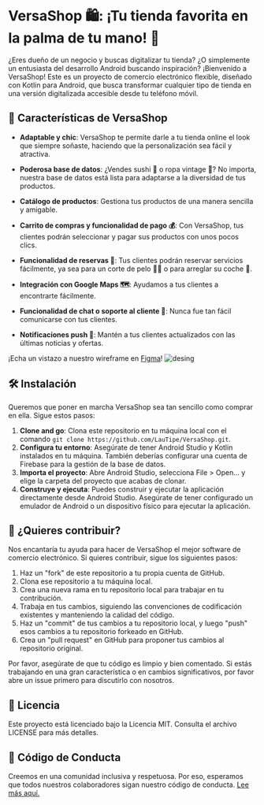 # VersaShop 🛍️: ¡Tu tienda favorita en la palma de tu mano! 📱

¿Eres dueño de un negocio y buscas digitalizar tu tienda? ¿O simplemente un entusiasta del desarrollo Android buscando inspiración? ¡Bienvenido a VersaShop! Este es un proyecto de comercio electrónico flexible, diseñado con Kotlin para Android, que busca transformar cualquier tipo de tienda en una versión digitalizada accesible desde tu teléfono móvil.

## 🎁 Características de VersaShop

- **Adaptable y chic**: VersaShop te permite darle a tu tienda online el look que siempre soñaste, haciendo que la personalización sea fácil y atractiva.

- **Poderosa base de datos**: ¿Vendes sushi 🍣 o ropa vintage 👗? No importa, nuestra base de datos está lista para adaptarse a la diversidad de tus productos.

- **Catálogo de productos**: Gestiona tus productos de una manera sencilla y amigable.

- **Carrito de compras y funcionalidad de pago 💰**: Con VersaShop, tus clientes podrán seleccionar y pagar sus productos con unos pocos clics.

- **Funcionalidad de reservas 📅**: Tus clientes podrán reservar servicios fácilmente, ya sea para un corte de pelo 💇‍♀️ o para arreglar su coche 🚗.

- **Integración con Google Maps 🗺️**: Ayudamos a tus clientes a encontrarte fácilmente.

- **Funcionalidad de chat o soporte al cliente 💬**: Nunca fue tan fácil comunicarse con tus clientes.

- **Notificaciones push 🔔**: Mantén a tus clientes actualizados con las últimas noticias y ofertas.

¡Echa un vistazo a nuestro wireframe en [Figma](./desing.png)!
![desing](https://github.com/LauTIPE/VersaShop/assets/92493205/c81c5ad6-c487-4c05-805a-659d12e70a19)


## 🛠️ Instalación
Queremos que poner en marcha VersaShop sea tan sencillo como comprar en ella. Sigue estos pasos:

1. **Clone and go**: Clona este repositorio en tu máquina local con el comando `git clone https://github.com/LauTipe/VersaShop.git`.
2. **Configura tu entorno**: Asegúrate de tener Android Studio y Kotlin instalados en tu máquina. También deberías configurar una cuenta de Firebase para la gestión de la base de datos.
3. **Importa el proyecto**: Abre Android Studio, selecciona File > Open... y elige la carpeta del proyecto que acabas de clonar.
4. **Construye y ejecuta**: Puedes construir y ejecutar la aplicación directamente desde Android Studio. Asegúrate de tener configurado un emulador de Android o un dispositivo físico para ejecutar la aplicación.

## 🤝 ¿Quieres contribuir?
Nos encantaría tu ayuda para hacer de VersaShop el mejor software de comercio electrónico. Si quieres contribuir, sigue los siguientes pasos:

1. Haz un "fork" de este repositorio a tu propia cuenta de GitHub.
2. Clona ese repositorio a tu máquina local.
3. Crea una nueva rama en tu repositorio local para trabajar en tu contribución.
4. Trabaja en tus cambios, siguiendo las convenciones de codificación existentes y manteniendo la calidad del código.
5. Haz un "commit" de tus cambios a tu repositorio local, y luego "push" esos cambios a tu repositorio forkeado en GitHub.
6. Crea un "pull request" en GitHub para proponer tus cambios al repositorio original.

Por favor, asegúrate de que tu código es limpio y bien comentado. Si estás trabajando en una gran característica o en cambios significativos, por favor abre un issue primero para discutirlo con nosotros.

## 📃 Licencia
Este proyecto está licenciado bajo la Licencia MIT. Consulta el archivo LICENSE para más detalles.

## 🤝 Código de Conducta
Creemos en una comunidad inclusiva y respetuosa. Por eso, esperamos que todos nuestros colaboradores sigan nuestro código de conducta. [Lee más aquí.](https://www.contributor-covenant.org/version/1/4/code-of-conduct.html)
